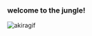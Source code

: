 ### welcome to the jungle!

![akiragif](https://user-images.githubusercontent.com/130713451/231969507-38b445cb-c83d-41a7-914a-189d04dc9f88.gif)
